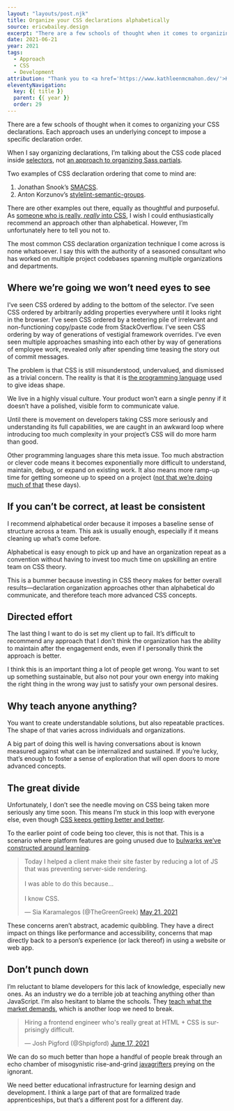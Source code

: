```yaml
---
layout: "layouts/post.njk"
title: Organize your CSS declarations alphabetically
source: ericwbailey.design
excerpt: "There are a few schools of thought when it comes to organizing your CSS declarations"
date: 2021-06-21
year: 2021
tags:
  - Approach
  - CSS
  - Development
attribution: "Thank you to <a href='https://www.kathleenmcmahon.dev/'>Kathleen McMahon</a> for the inspiration for this post."
eleventyNavigation:
  key: {{ title }}
  parent: {{ year }}
  order: 29
---
```


There are a few schools of thought when it comes to organizing your CSS declarations. Each approach uses an underlying concept to impose a specific declaration order.

When I say organizing declarations, I’m talking about the CSS code placed inside [selectors](https://developer.mozilla.org/en-US/docs/Web/CSS/CSS_Selectors), not [an approach to organizing Sass partials](https://matthewelsom.com/blog/simple-scss-playbook.html).

Two examples of CSS declaration ordering that come to mind are:


1. Jonathan Snook’s [SMACSS](http://smacss.com/book/formatting#grouping).
2.  Anton Korzunov’s [stylelint-semantic-groups](https://github.com/theKashey/stylelint-semantic-groups).

There are other examples out there, equally as thoughtful and purposeful. As [someone who is really, <em>really</em> into CSS](https://css-tricks.com/author/ericwbailey/), I wish I could enthusiastically recommend an approach other than alphabetical. However, I’m unfortunately here to tell you not to.

The most common CSS declaration organization technique I come across is none whatsoever. I say this with the authority of a seasoned consultant who has worked on multiple project codebases spanning multiple organizations and departments.

## Where we’re going we won’t need eyes to see

I’ve seen CSS ordered by adding to the bottom of the selector. I’ve seen CSS ordered by arbitrarily adding properties everywhere until it looks right in the browser. I’ve seen CSS ordered by a teetering pile of irrelevant and non-functioning copy/paste code from StackOverflow. I’ve seen CSS ordering by way of generations of vestigial framework overrides. I’ve even seen multiple approaches smashing into each other by way of generations of employee work, revealed only after spending time teasing the story out of commit messages.

The problem is that CSS is still misunderstood, undervalued, and dismissed as a trivial concern. The reality is that it is [the programming language](https://css-tricks.com/css-is-a-strongly-typed-language/#css) used to give ideas shape.

We live in a highly visual culture. Your product won’t earn a single penny if it doesn’t have a polished, visible form to communicate value.

Until there is movement on developers taking CSS more seriously and understanding its full capabilities, we are caught in an awkward loop where introducing too much complexity in your project’s CSS will do more harm than good.

Other programming languages share this meta issue. Too much abstraction or clever code means it becomes exponentially more difficult to understand, maintain, debug, or expand on existing work. It also means more ramp-up time for getting someone up to speed on a project ([not that we’re doing much of that](https://twitter.com/piccalilli_/status/1399841868352045073) these days).

## If you can’t be correct, at least be consistent

I recommend alphabetical order because it imposes a baseline sense of structure across a team. This ask is usually enough, especially if it means cleaning up what’s come before.

Alphabetical is easy enough to pick up and have an organization repeat as a convention without having to invest too much time on upskilling an entire team on CSS theory.

This is a bummer because investing in CSS theory makes for better overall results—declaration organization approaches other than alphabetical do communicate, and therefore teach more advanced CSS concepts.

## Directed effort

The last thing I want to do is set my client up to fail. It’s difficult to recommend any approach that I don’t think the organization has the ability to maintain after the engagement ends, even if I personally think the approach is better.

I think this is an important thing a lot of people get wrong. You want to set up something sustainable, but also not pour your own energy into making the right thing in the wrong way just to satisfy your own personal desires.

## Why teach anyone anything?

You want to create understandable solutions, but also repeatable practices. The shape of that varies across individuals and organizations.

A big part of doing this well is having conversations about is known measured against what can be internalized and sustained. If you’re lucky, that’s enough to foster a sense of exploration that will open doors to more advanced concepts.

## The great divide

Unfortunately, I don’t see the needle moving on CSS being taken more seriously any time soon. This means I’m stuck in this loop with everyone else, even though [CSS keeps getting better and better](https://www.smashingmagazine.com/2021/02/things-you-can-do-with-css-today/).

To the earlier point of code being too clever, this is not that. This is a scenario where platform features are going unused due to [bulwarks we’ve constructed around learning](https://adactio.com/notes/18208).

<blockquote class="twitter-tweet" aria-label="Today I helped a client make their site faster by reducing a lot of JS that was preventing server-side rendering. I was able to do this because... I know CSS. Tweet by Sia Karamalegos, posted on May 21, 2021."><p lang="en" dir="ltr">Today I helped a client make their site faster by reducing a lot of JS that was preventing server-side rendering. <br><br>I was able to do this because...<br><br>I know CSS.</p>&mdash; Sia Karamalegos (@TheGreenGreek) <a href="https://twitter.com/TheGreenGreek/status/1395794309576806407?ref_src=twsrc%5Etfw">May 21, 2021</a></blockquote> <script async src="https://platform.twitter.com/widgets.js" charset="utf-8"></script>

These concerns aren’t abstract, academic quibbling. They have a direct impact on things like performance and accessibility, concerns that map directly back to a person’s experience (or lack thereof) in using a website or web app.

## Don’t punch down

I’m reluctant to blame developers for this lack of knowledge, especially new ones. As an industry we do a terrible job at teaching anything other than JavaScript. I’m also hesitant to blame the schools. They [teach what the market demands](https://ericwbailey.design/writing/fighting-uphill#what-if-we%E2%80%99re-losing%3F), which is another loop we need to break.

<blockquote class="twitter-tweet" aria-label="Hiring a frontend engineer who's really great at HTML + CSS is surprisingly difficult. Tweet by Josh Pigford, posted on June 17, 2021."><p lang="en" dir="ltr">Hiring a frontend engineer who&#39;s really great at HTML + CSS is surprisingly difficult.</p>&mdash; Josh Pigford (@Shpigford) <a href="https://twitter.com/Shpigford/status/1405626129180987394?ref_src=twsrc%5Etfw">June 17, 2021</a></blockquote> <script async src="https://platform.twitter.com/widgets.js" charset="utf-8"></script>

We can do so much better than hope a handful of people break through an echo chamber of misogynistic rise-and-grind [javagrifters](https://twitter.com/javagrifter) preying on the ignorant.

We need better educational infrastructure for learning design and development. I think a large part of that are formalized trade apprenticeships, but that’s a different post for a different day.
